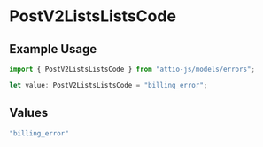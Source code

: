# PostV2ListsListsCode

## Example Usage

```typescript
import { PostV2ListsListsCode } from "attio-js/models/errors";

let value: PostV2ListsListsCode = "billing_error";
```

## Values

```typescript
"billing_error"
```